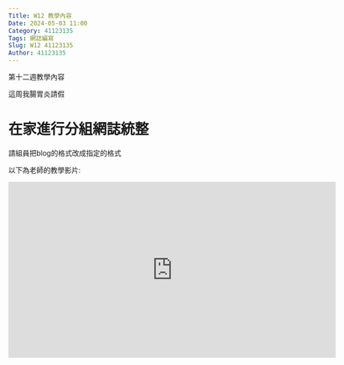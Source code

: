 ```yaml
---
Title: W12 教學內容
Date: 2024-05-03 11:00
Category: 41123135
Tags: 網誌編寫
Slug: W12 41123135
Author: 41123135
---
```


第十二週教學內容

這周我腸胃炎請假


<!-- PELICAN_END_SUMMARY -->

# 在家進行分組網誌統整

請組員把blog的格式改成指定的格式

以下為老師的教學影片:

<iframe width="653" height="351" src="https://www.youtube.com/embed/XkImjlZSGGk" title="cd2024 2a w6 利用 pelicanconf py 整合各組員的網誌" frameborder="0" allow="accelerometer; autoplay; clipboard-write; encrypted-media; gyroscope; picture-in-picture; web-share" referrerpolicy="strict-origin-when-cross-origin" allowfullscreen></iframe>
